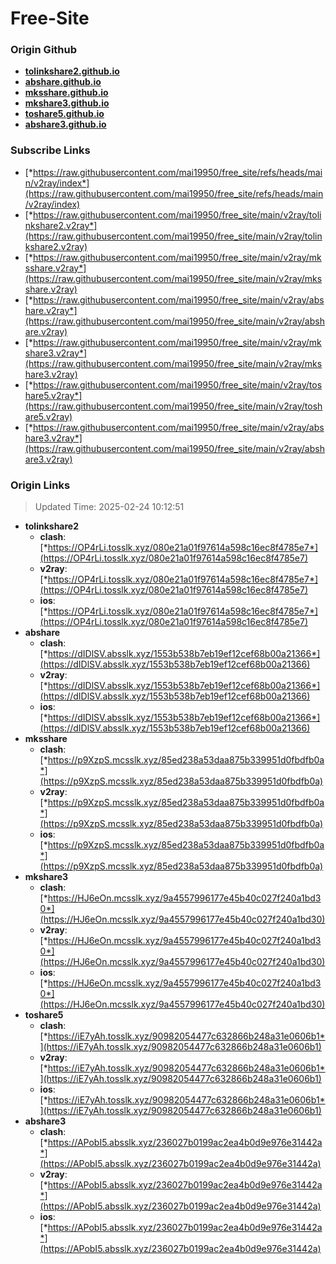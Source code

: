 # Free-Site

### Origin Github

- [**tolinkshare2.github.io**](https://github.com/tolinkshare2/tolinkshare2.github.io)
- [**abshare.github.io**](https://github.com/abshare/abshare.github.io)
- [**mksshare.github.io**](https://github.com/mksshare/mksshare.github.io)
- [**mkshare3.github.io**](https://github.com/mkshare3/mkshare3.github.io)
- [**toshare5.github.io**](https://github.com/toshare5/toshare5.github.io)
- [**abshare3.github.io**](https://github.com/abshare3/abshare3.github.io)

### Subscribe Links

- [*https://raw.githubusercontent.com/mai19950/free_site/refs/heads/main/v2ray/index*](https://raw.githubusercontent.com/mai19950/free_site/refs/heads/main/v2ray/index)
- [*https://raw.githubusercontent.com/mai19950/free_site/main/v2ray/tolinkshare2.v2ray*](https://raw.githubusercontent.com/mai19950/free_site/main/v2ray/tolinkshare2.v2ray)
- [*https://raw.githubusercontent.com/mai19950/free_site/main/v2ray/mksshare.v2ray*](https://raw.githubusercontent.com/mai19950/free_site/main/v2ray/mksshare.v2ray)
- [*https://raw.githubusercontent.com/mai19950/free_site/main/v2ray/abshare.v2ray*](https://raw.githubusercontent.com/mai19950/free_site/main/v2ray/abshare.v2ray)
- [*https://raw.githubusercontent.com/mai19950/free_site/main/v2ray/mkshare3.v2ray*](https://raw.githubusercontent.com/mai19950/free_site/main/v2ray/mkshare3.v2ray)
- [*https://raw.githubusercontent.com/mai19950/free_site/main/v2ray/toshare5.v2ray*](https://raw.githubusercontent.com/mai19950/free_site/main/v2ray/toshare5.v2ray)
- [*https://raw.githubusercontent.com/mai19950/free_site/main/v2ray/abshare3.v2ray*](https://raw.githubusercontent.com/mai19950/free_site/main/v2ray/abshare3.v2ray)

### Origin Links

> Updated Time: 2025-02-24 10:12:51

- **tolinkshare2**
  - **clash**: [*https://OP4rLi.tosslk.xyz/080e21a01f97614a598c16ec8f4785e7*](https://OP4rLi.tosslk.xyz/080e21a01f97614a598c16ec8f4785e7)
  - **v2ray**: [*https://OP4rLi.tosslk.xyz/080e21a01f97614a598c16ec8f4785e7*](https://OP4rLi.tosslk.xyz/080e21a01f97614a598c16ec8f4785e7)
  - **ios**: [*https://OP4rLi.tosslk.xyz/080e21a01f97614a598c16ec8f4785e7*](https://OP4rLi.tosslk.xyz/080e21a01f97614a598c16ec8f4785e7)
- **abshare**
  - **clash**: [*https://dIDlSV.absslk.xyz/1553b538b7eb19ef12cef68b00a21366*](https://dIDlSV.absslk.xyz/1553b538b7eb19ef12cef68b00a21366)
  - **v2ray**: [*https://dIDlSV.absslk.xyz/1553b538b7eb19ef12cef68b00a21366*](https://dIDlSV.absslk.xyz/1553b538b7eb19ef12cef68b00a21366)
  - **ios**: [*https://dIDlSV.absslk.xyz/1553b538b7eb19ef12cef68b00a21366*](https://dIDlSV.absslk.xyz/1553b538b7eb19ef12cef68b00a21366)
- **mksshare**
  - **clash**: [*https://p9XzpS.mcsslk.xyz/85ed238a53daa875b339951d0fbdfb0a*](https://p9XzpS.mcsslk.xyz/85ed238a53daa875b339951d0fbdfb0a)
  - **v2ray**: [*https://p9XzpS.mcsslk.xyz/85ed238a53daa875b339951d0fbdfb0a*](https://p9XzpS.mcsslk.xyz/85ed238a53daa875b339951d0fbdfb0a)
  - **ios**: [*https://p9XzpS.mcsslk.xyz/85ed238a53daa875b339951d0fbdfb0a*](https://p9XzpS.mcsslk.xyz/85ed238a53daa875b339951d0fbdfb0a)
- **mkshare3**
  - **clash**: [*https://HJ6eOn.mcsslk.xyz/9a4557996177e45b40c027f240a1bd30*](https://HJ6eOn.mcsslk.xyz/9a4557996177e45b40c027f240a1bd30)
  - **v2ray**: [*https://HJ6eOn.mcsslk.xyz/9a4557996177e45b40c027f240a1bd30*](https://HJ6eOn.mcsslk.xyz/9a4557996177e45b40c027f240a1bd30)
  - **ios**: [*https://HJ6eOn.mcsslk.xyz/9a4557996177e45b40c027f240a1bd30*](https://HJ6eOn.mcsslk.xyz/9a4557996177e45b40c027f240a1bd30)
- **toshare5**
  - **clash**: [*https://iE7yAh.tosslk.xyz/90982054477c632866b248a31e0606b1*](https://iE7yAh.tosslk.xyz/90982054477c632866b248a31e0606b1)
  - **v2ray**: [*https://iE7yAh.tosslk.xyz/90982054477c632866b248a31e0606b1*](https://iE7yAh.tosslk.xyz/90982054477c632866b248a31e0606b1)
  - **ios**: [*https://iE7yAh.tosslk.xyz/90982054477c632866b248a31e0606b1*](https://iE7yAh.tosslk.xyz/90982054477c632866b248a31e0606b1)
- **abshare3**
  - **clash**: [*https://APobI5.absslk.xyz/236027b0199ac2ea4b0d9e976e31442a*](https://APobI5.absslk.xyz/236027b0199ac2ea4b0d9e976e31442a)
  - **v2ray**: [*https://APobI5.absslk.xyz/236027b0199ac2ea4b0d9e976e31442a*](https://APobI5.absslk.xyz/236027b0199ac2ea4b0d9e976e31442a)
  - **ios**: [*https://APobI5.absslk.xyz/236027b0199ac2ea4b0d9e976e31442a*](https://APobI5.absslk.xyz/236027b0199ac2ea4b0d9e976e31442a)
